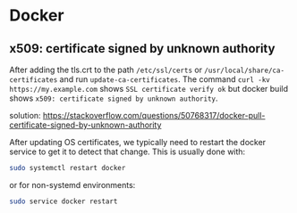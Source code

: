 # Docker

## x509: certificate signed by unknown authority
After adding the tls.crt to the path `/etc/ssl/certs` or `/usr/local/share/ca-certificates` and run `update-ca-certificates`.
The command `curl -kv https://my.example.com` shows `SSL certificate verify ok` but docker build shows `x509: certificate signed by unknown authority`.

solution: https://stackoverflow.com/questions/50768317/docker-pull-certificate-signed-by-unknown-authority

After updating OS certificates, we typically need to restart the docker service to get it to detect that change. 
This is usually done with:
```sh
sudo systemctl restart docker
```
or for non-systemd environments:
```sh
sudo service docker restart
```
